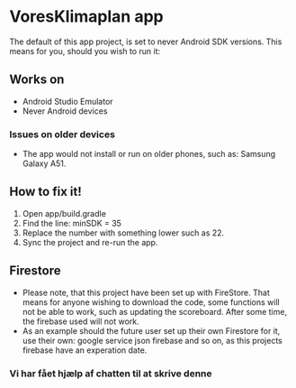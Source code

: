 # VoresKlimaplan app

The default of this app project, is set to never Android SDK versions.
This means for you, should you wish to run it:

## Works on
* Android Studio Emulator
* Never Android devices

### Issues on older devices 
* The app would not install or run on older phones, such as: Samsung Galaxy A51.

## How to fix it!
1. Open app/build.gradle
2. Find the line: 
minSDK = 35
3. Replace the number with something lower such as 22.
4. Sync the project and re-run the app.

## Firestore
* Please note, that this project have been set up with FireStore. That means for anyone wishing to download the code, some functions will not be able to work, such as updating the scoreboard. After some time, the firebase used will not work. 
* As an example should the future user set up their own Firestore for it, use their own: google service json firebase and so on, as this projects firebase have an experation date.

### Vi har fået hjælp af chatten til at skrive denne
